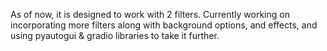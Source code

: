 As of now, it is designed to work with 2 filters. Currently working on incorporating more filters along with background options, and effects, and using pyautogui & gradio libraries to take it further.

